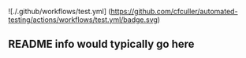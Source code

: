![./.github/workflows/test.yml]
(https://github.com/cfculler/automated-testing/actions/workflows/test.yml/badge.svg)

## README info would typically go here